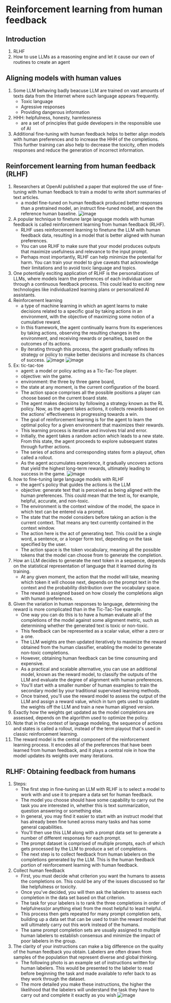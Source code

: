 # Reinforcement learning from human feedback

## Introduction
1. RLHF
2. How to use LLMs as a reasoning engine and let it cause our own of routines to create an agent

## Aligning models with human values
1. Some LLM behaving badly beacuse LLM are trained on vast amounts of texts data from the Internet where such language appears frequently.
   - Toxic language
   - Agressive responses
   - Providing dangerous information
2. HHH: helpfulness, honesty, harmlessness
   - are a set of principles that guide developers in the responsible use of AI
3. Additional fine-tuning with human feedback helps to better align models with human preferences and to increase the HHH of the completions.
   This further training can also help to decrease the toxicity, often models responses and reduce the generation of incorrect information. 

## Reinforcement learning from human feedback (RLHF)
1. Researchers at OpenAI published a paper that explored the use of fine-tuning with human feedback to train a model to write short summaries of text articles.
   - a model fine-tuned on human feedback produced better responses than a pretrained model, an instruct fine-tuned model, and even the reference human baseline.
![image](https://github.com/FionaYuY/Generative-AI-with-Large-Language-Models_notes/blob/0b4e44aba10c0b727f50c16c63c5b354b50045a8/Week3_screenshots/0008.jpg)
2. A popular technique to finetune large language models with human feedback is called reinforcement learning from human feedback (RLHF).
   - RLHF uses reinforcement learning to finetune the LLM with human feedback data, resulting in a model that is better aligned with human preferences.
   - You can use RLHF to make sure that your model produces outputs that maximize usefulness and relevance to the input prompt.
   - Perhaps most importantly, RLHF can help minimize the potential for harm. You can train your model to give caveats that acknowledge their limitations and to avoid toxic language and topics.
3. One potentially exciting application of RLHF is the personalizations of LLMs, where models learn the preferences of each individual user through a continuous feedback process. This could lead to exciting new technologies like individualized learning plans or personalized AI assistants.
4. Reinforcement learning
   - a type of machine learning in which an agent learns to make decisions related to a specific goal by taking actions in an environment, with the objective of maximizing some notion of a cumulative reward.
   - In this framework, the agent continually learns from its experiences by taking actions, observing the resulting changes in the environment, and receiving rewards or penalties, based on the outcomes of its actions.
   - By iterating through this process, the agent gradually refines its strategy or policy to make better decisions and increase its chances of success.
![image](https://github.com/FionaYuY/Generative-AI-with-Large-Language-Models_notes/blob/0b4e44aba10c0b727f50c16c63c5b354b50045a8/Week3_screenshots/0010.jpg)
![image](https://github.com/FionaYuY/Generative-AI-with-Large-Language-Models_notes/blob/0b4e44aba10c0b727f50c16c63c5b354b50045a8/Week3_screenshots/0011.jpg)
5. Ex: tic-tac-toe
   - agent: a model or policy acting as a Tic-Tac-Toe player.
   - objective: win the game.
   - environment: the three by three game board,
   - the state at any moment, is the current configuration of the board.
   - The action space comprises all the possible positions a player can choose based on the current board state.
   - The agent makes decisions by following a strategy known as the RL policy. Now, as the agent takes actions, it collects rewards based on the actions' effectiveness in progressing towards a win.
   - The goal of reinforcement learning is for the agent to learn the optimal policy for a given environment that maximizes their rewards.
   - This learning process is iterative and involves trial and error.
   - Initially, the agent takes a random action which leads to a new state. From this state, the agent proceeds to explore subsequent states through further actions.
   - The series of actions and corresponding states form a playout, often called a rollout.
   - As the agent accumulates experience, it gradually uncovers actions that yield the highest long-term rewards, ultimately leading to success in the game.
![image](https://github.com/FionaYuY/Generative-AI-with-Large-Language-Models_notes/blob/0b4e44aba10c0b727f50c16c63c5b354b50045a8/Week3_screenshots/0012.jpg)
6. how to fine-tuning large language models with RLHF
   - the agent's policy that guides the actions is the LLM
   - objective: generate text that is perceived as being aligned with the human preferences. This could mean that the text is, for example, helpful, accurate, and non-toxic.
   - The environment is the context window of the model, the space in which text can be entered via a prompt.
   - The state that the model considers before taking an action is the current context. That means any text currently contained in the context window.
   - The action here is the act of generating text. This could be a single word, a sentence, or a longer form text, depending on the task specified by the user.
   - The action space is the token vocabulary, meaning all the possible tokens that the model can choose from to generate the completion. 
7. How an LLM decides to generate the next token in a sequence, depends on the statistical representation of language that it learned during its training.
   - At any given moment, the action that the model will take, meaning which token it will choose next, depends on the prompt text in the context and the probability distribution over the vocabulary space.
   - The reward is assigned based on how closely the completions align with human preferences.
8. Given the variation in human responses to language, determining the reward is more complicated than in the Tic-Tac-Toe example.
   - One way you can do this is to have a human evaluate all of the completions of the model against some alignment metric, such as determining whether the generated text is toxic or non-toxic.
   - This feedback can be represented as a scalar value, either a zero or a one.
   - The LLM weights are then updated iteratively to maximize the reward obtained from the human classifier, enabling the model to generate non-toxic completions.
   - However, obtaining human feedback can be time consuming and expensive.
   - As a practical and scalable alternative, you can use an additional model, known as the reward model, to classify the outputs of the LLM and evaluate the degree of alignment with human preferences.
   - You'll start with a smaller number of human examples to train the secondary model by your traditional supervised learning methods.
   - Once trained, you'll use the reward model to assess the output of the LLM and assign a reward value, which in turn gets used to update the weights off the LLM and train a new human aligned version.
9. Exactly how the weights get updated as the model completions are assessed, depends on the algorithm used to optimize the policy.
10. Note that in the context of language modeling, the sequence of actions and states is called a rollout, instead of the term playout that's used in classic reinforcement learning.
11. The reward model is the central component of the reinforcement learning process. It encodes all of the preferences that have been learned from human feedback, and it plays a central role in how the model updates its weights over many iterations.

## RLHF: Obtaining feedback from humans
1. Steps:
   - The first step in fine-tuning an LLM with RLHF is to select a model to work with and use it to prepare a data set for human feedback.
   - The model you choose should have some capability to carry out the task you are interested in, whether this is text summarization, question answering or something else.
   - In general, you may find it easier to start with an instruct model that has already been fine tuned across many tasks and has some general capabilities.
   - You'll then use this LLM along with a prompt data set to generate a number of different responses for each prompt.
   - The prompt dataset is comprised of multiple prompts, each of which gets processed by the LLM to produce a set of completions.
   - The next step is to collect feedback from human labelers on the completions generated by the LLM. This is the human feedback portion of reinforcement learning with human feedback.
2. Collect human feedback
   - First, you must decide what criterion you want the humans to assess the completions on. This could be any of the issues discussed so far like helpfulness or toxicity.
   - Once you've decided, you will then ask the labelers to assess each completion in the data set based on that criterion.
   - The task for your labelers is to rank the three completions in order of helpfulness(or anything else) from the most helpful to least helpful.
   - This process then gets repeated for many prompt completion sets, building up a data set that can be used to train the reward model that will ultimately carry out this work instead of the humans.
   - The same prompt completion sets are usually assigned to multiple human labelers to establish consensus and minimize the impact of poor labelers in the group.
3. The clarity of your instructions can make a big difference on the quality of the human feedback you obtain. Labelers are often drawn from samples of the population that represent diverse and global thinking.
   - The following photo is an example set of instructions written for human labelers. This would be presented to the labeler to read before beginning the task and made available to refer back to as they work through the dataset.
   - The more detailed you make these instructions, the higher the likelihood that the labelers will understand the task they have to carry out and complete it exactly as you wish
![image](https://github.com/FionaYuY/Generative-AI-with-Large-Language-Models_notes/blob/3ad2b1b55fd3903d84c73f1a849789ddd8841afe/Week3_screenshots/0018.jpg)



